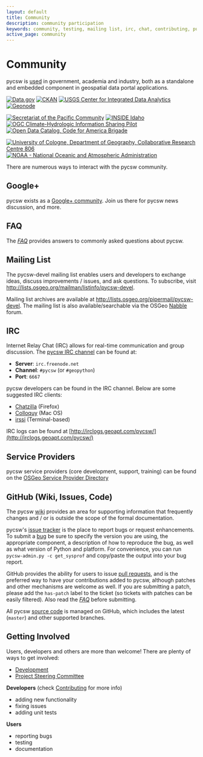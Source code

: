 ```yaml
---
layout: default
title: Community
description: community participation
keywords: community, testing, mailing list, irc, chat, contributing, pull request
active_page: community
---
```


# Community <span class="glyphicon glyphicon-user"> </span>

pycsw is [used](https://github.com/geopython/pycsw/wiki/Live-Deployments) in government, academia and industry, both as a standalone and embedded component in geospatial data portal applications.

<script src="https://embed.github.com/view/geojson/geopython/pycsw/website/live-deployments.geojson"> </script>

[![Data.gov]({{site.baseurl}}/img/data-gov.png)](http://data.gov)
[![CKAN]({{site.baseurl}}/img/ckan.png)](http://ckan.org)
[![USGS Center for Integrated Data Analytics]({{site.baseurl}}/img/usgs-cida.jpg)](http://cida.usgs.gov/)
[![Geonode]({{site.baseurl}}/img/geonode.jpg)](http://geonode.org/)

[![Secretariat of the Pacific Community]({{site.baseurl}}/img/sopac.jpg)](http://www.sopac.org)
[![INSIDE Idaho]({{site.baseurl}}/img/inside-idaho.jpg)](http://insideidaho.org)
[![OGC Climate-Hydrologic Information Sharing Pilot]({{site.baseurl}}/img/ogc-chisp.jpg)](http://www.opengeospatial.org/projects/initiatives/chisp)
[![Open Data Catalog, Code for America Brigade]({{site.baseurl}}/img/open-data-catalog.png)](http://commons.codeforamerica.org/apps/open-data-catalog)

[![University of Cologne, Department of Geography, Collaborative Research Centre 806]({{site.baseurl}}/img/uni-koeln.png)](http://crc806db.uni-koeln.de/)
[![NOAA - National Oceanic and Atmospheric Administration]({{site.baseurl}}/img/noaa.png)](http://data.noaa.gov/)

There are numerous ways to interact with the pycsw community.

## Google+

pycsw exists as a [Google+ community](https://plus.google.com/communities/104084873011085696113). Join us there for pycsw news discussion, and more.

## FAQ

The [_FAQ_]({{site.baseurl}}/faq.html) provides answers to commonly asked questions about pycsw.

## Mailing List

The pycsw-devel mailing list enables users and developers to exchange ideas, discuss improvements / issues, and ask questions. To subscribe, visit <http://lists.osgeo.org/mailman/listinfo/pycsw-devel>.

Mailing list archives are available at <http://lists.osgeo.org/pipermail/pycsw-devel>.  The mailing list is also available/searchable via the OSGeo [Nabble](http://osgeo-org.1560.x6.nabble.com/pycsw-devel-f5055821.html) forum.

## IRC

Internet Relay Chat (IRC) allows for real-time communication and group discussion.  The [pycsw IRC channel](irc://irc.freenode.net/pycsw) can be found at:

- **Server**: `irc.freenode.net`
- **Channel**: `#pycsw` (or `#geopython`)
- **Port**: `6667`

pycsw developers can be found in the IRC channel.  Below are some suggested IRC clients:

- [Chatzilla](http://chatzilla.hacksrus.com/) (Firefox)
- [Colloquy](http://colloquy.info/) (Mac OS)
- [irssi](http://irssi.org/) (Terminal-based)

IRC logs can be found at [http://irclogs.geoapt.com/pycsw/](http://irclogs.geoapt.com/pycsw/)

## Service Providers

pycsw service providers (core development, support, training) can be found on the [OSGeo Service Provider Directory](http://www.osgeo.org/search_profile?SET=1&MUL_TECH[]=00107)

## GitHub (Wiki, Issues, Code)

The pycsw [wiki](https://github.com/geopython/pycsw/wiki) provides an area for supporting information that frequently changes and / or is outside the scope of the formal documentation.

pycsw's [issue tracker](https://github.com/geopython/pycsw/issues) is the place to report bugs or request enhancements.  To submit a [bug](https://github.com/geopython/pycsw/issues/) be sure to specify the version you are using, the appropriate component, a description of how to reproduce the bug, as well as what version of Python and platform.  For convenience, you can run `pycsw-admin.py -c get_sysprof` and copy/paste the output into your bug report.

GitHub provides the ability for users to issue [pull requests](https://help.github.com/articles/creating-a-pull-request), and is the preferred way to have your contributions added to pycsw, although patches and other mechanisms are welcome as well.  If you are submitting a patch, please add the `has-patch` label to the ticket (so tickets with patches can be easily filtered).  Also read the [_FAQ_]({{site.baseurl}}/faq.html) before submitting.

All pycsw [source code](https://github.com/geopython/pycsw) is managed on GitHub, which includes the latest (`master`) and other supported branches.

## Getting Involved

Users, developers and others are more than welcome!  There are plenty of ways to get involved:

- [Development](http://pycsw.org/development)
- [Project Steering Committee](psc.html)

__Developers__ (check [Contributing](http://pycsw.org/docs/latest/contributing.html) for more info)

- adding new functionality
- fixing issues
- adding unit tests

__Users__

- reporting bugs
- testing
- documentation
